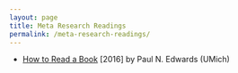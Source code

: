 ```yaml
---
layout: page
title: Meta Research Readings
permalink: /meta-research-readings/
---
```


* [How to Read a Book](http://pne.people.si.umich.edu/PDF/howtoread.pdf) [2016] by Paul N. Edwards (UMich)